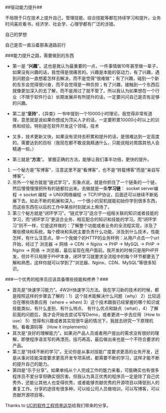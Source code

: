 ##驱动能力提升##

不局限于只在技术上提升自己，管理技能、综合技能等都在持续学习和提升。业务时间喜欢看书，经济学、社会学、心理学都有广泛的涉猎。

自己的梦想

自己是否一直沿着那条道路前行

###能力提升之路，需要做到的东西

* 第一是 “**兴趣**”。这也是我认为最重要的一点，一件事情做10年甚至做一辈子，如果没有兴趣的话，我觉得是很痛苦的。兴趣是本能的驱动力，有了兴趣，遇到问题会一直想着怎样去解决，而不是觉得“很难做”；有了兴趣，碰到一个新的东东会觉得很兴奋，而不会觉得是一种负担；有了兴趣，接触到一个东西后就像更加深入的去了解，而不是用过了就不管了。所以我认为如果想在一个行业（不限于软件行业）长期发展并有所提升的话，一定要问问自己是否有足够的兴趣。
* 第二是“**坚持**”，《异类》一书中提到一个10000小时理论，我觉得非常有道理，意思就是说如果你想成为顶尖人才的话，一定要积累10000小时以上的训练和经验。特别是在软件开发这个领域，技术
* 又多，技术更新又快，如果没有坚持去积累和提升的话，是很难达到一定高度的。需要达到的目标（我现在都不敢说我精通什么，只能说相对周围其他人会精通一些。）

* 第三就是“**方法**”。 掌握正确的方法，能够让我们事半功倍，更快的提升。
 1. 一个秘方是“写博客”，注意这里不是“看博客”，也不是“转载博客”而是“亲自写博客”。
 2. 另外一个秘方就是“链式学习”。形象点说，就是你抓住了一个链条的一个链，然后慢慢慢慢把所有的链都拉出来。去做就是一条**学习链**： socket server编程 -> socket 编程 -> UNIX网络编程 -> TCP/IP协议，后面还可以继续不断拓展下去。如此不断的拓展和深入，一个很小的契机就能初始你学到很多东西，而这些东西在以后的工作中某些时刻就派上用场了。
 3. 第三个秘方就是“闭环学习”。“链式学习”适合于一组相关联的知识或者技能的学习，而“闭环学习”更适合业务、相互配合的知识和技能的学习。而“闭环学习”则不一样，它是这样做的：了解整个功能或者业务的全流程实现，涉及了哪些模块和系统，每个模块和系统主要负责什么功能，涉及到什么技术，性能怎样，有什么注意点。举一个我做个的HTTP的业务样例：从用户点击一个url开始，经过了 浏览器 -> 网络 -> CDN -> Nginx -> PHP -> MySQL -> PHP -> Nginx -> 网络 -> 浏览器，最后呈现在用户面前。我开发的时候只是用PHP开发，但并不只局限于PHP本身，闭环学习就要求全流程中的每个环节都要去了解和熟悉，这样你就可以学到了“浏览器、Nginx、CDN、MySQL”等很多知识。

###一个优秀的程序员应该具备哪些技能和修养？###
* 首先是“快速学习能力”。4W2H快速学习方法。我在学习新的技术的时候，都是按照这样的步骤去了解的：1）这个技术能解决什么问题（why） 2）比较适合在哪些场景应用（where + when) 3）这个技术跟我已经掌握的哪个知识或技能类似，有什么差别、有什么特点、 有什么优点和缺点（what），4）了解前面的问题后，我才会开始去尝试写写Demo，或者更进一步去应用（How to use） 5）觉得有兴趣或者其实现很牛逼的情况下，我就去研究一下原理机制，看看源码等 （How it implements）
*  其次是“良好的理解能力”。如果对产品人员或者用户提出的需求没有很好的理解，即使程序语言写的再漂亮，技巧再高，最后做出来也是一个不符合要求的产品。
*  第三是“持续不断的学习”。无论你是从事对技能广度要求更高的业务开发，还是从事对技能深度要求更高开发专项系统，都需要不断的学习，这样才能不断的提升自己的能力。
*  第四是“乐于分享”。如果单纯从个人完成工作的能力来看，可能确实也有很多程序员不爱分享但确实很厉害。但我认为真正优秀的程序员一定是除了自己优秀外，还能让其他人也变得优秀，或者能够贡献优秀的开源项目以降低别人的重复工作。分享的途径有很多种，可以给公司人员做培训，可以写博客，可以贡献开源项目等。

Thanks to [UC的软件工程师李运华](http://www.csdn.net/article/2014-10-20/2822190)给我们带来的分享。